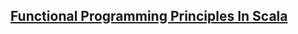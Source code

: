 ## [Functional Programming Principles In Scala](https://www.coursera.org/learn/scala-functional-programming)
